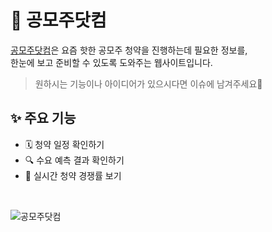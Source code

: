 # 🍗 공모주닷컴
[공모주닷컴](https://www.gongmojoo.com/)은 요즘 핫한 공모주 청약을 진행하는데 필요한 정보를,  
한눈에 보고 준비할 수 있도록 도와주는 웹사이트입니다.  

> 원하시는 기능이나 아이디어가 있으시다면 이슈에 남겨주세요🙏

## ✨ 주요 기능

* 🗓 청약 일정 확인하기
* 🔍 수요 예측 결과 확인하기
* 🚨 실시간 청약 경쟁률 보기

<br/>

![공모주닷컴](https://user-images.githubusercontent.com/36878344/139574916-9c764297-0cad-49b9-8536-f7254582c856.png)



